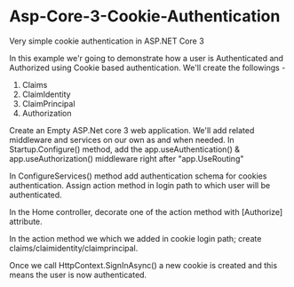 # Asp-Core-3-Cookie-Authentication
 Very simple cookie authentication in ASP.NET Core 3

In this example we'r going to demonstrate how a user is Authenticated and Authorized using Cookie based authentication.
We'll create the followings -

1. Claims
2. ClaimIdentity
3. ClaimPrincipal
4. Authorization

Create an Empty ASP.Net core 3 web application. We'll add related middleware and services on our own as and when needed.
In Startup.Configure() method, add the app.useAuthentication() & app.useAuthorization() middleware right after "app.UseRouting"

In ConfigureServices() method add authentication schema for cookies authentication. Assign action method in login path to which user will be authenticated.

In the Home controller, decorate one of the action method with [Authorize] attribute.

In the action method we which we added in cookie login path; create claims/claimidentity/claimprincipal.

Once we call HttpContext.SignInAsync() a new cookie is created and this means the user is now authenticated.
